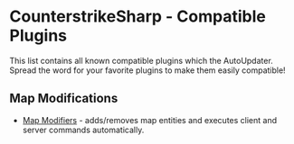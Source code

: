 # CounterstrikeSharp - Compatible Plugins

This list contains all known compatible plugins which the AutoUpdater. Spread the word for your favorite plugins to make them easily compatible!

## Map Modifications

- [Map Modifiers](https://github.com/Kandru/cs2-map-modifiers) - adds/removes map entities and executes client and server commands automatically.
